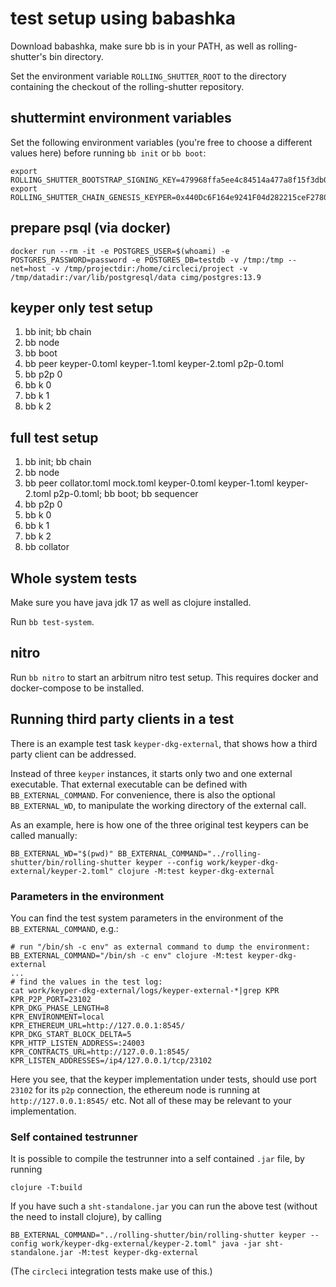 # test setup using babashka

Download babashka, make sure bb is in your PATH, as well as rolling-shutter's
bin directory.

Set the environment variable `ROLLING_SHUTTER_ROOT` to the directory containing
the checkout of the rolling-shutter repository.

## shuttermint environment variables

Set the following environment variables (you're free to choose a different
values here) before running `bb init` or `bb boot`:

```
export ROLLING_SHUTTER_BOOTSTRAP_SIGNING_KEY=479968ffa5ee4c84514a477a8f15f3db0413964fd4c20b08a55fed9fed790fad
export ROLLING_SHUTTER_CHAIN_GENESIS_KEYPER=0x440Dc6F164e9241F04d282215ceF2780cd0B755e
```

## prepare psql (via docker)

```
docker run --rm -it -e POSTGRES_USER=$(whoami) -e POSTGRES_PASSWORD=password -e POSTGRES_DB=testdb -v /tmp:/tmp --net=host -v /tmp/projectdir:/home/circleci/project -v /tmp/datadir:/var/lib/postgresql/data cimg/postgres:13.9
```

## keyper only test setup

1. bb init; bb chain
2. bb node
3. bb boot
4. bb peer keyper-0.toml keyper-1.toml keyper-2.toml p2p-0.toml
5. bb p2p 0
6. bb k 0
7. bb k 1
8. bb k 2

## full test setup

1.  bb init; bb chain
2.  bb node
3.  bb peer collator.toml mock.toml keyper-0.toml keyper-1.toml keyper-2.toml
    p2p-0.toml; bb boot; bb sequencer
4.  bb p2p 0
5.  bb k 0
6.  bb k 1
7.  bb k 2
8.  bb collator

## Whole system tests

Make sure you have java jdk 17 as well as clojure installed.

Run `bb test-system`.

## nitro

Run `bb nitro` to start an arbitrum nitro test setup. This requires docker and
docker-compose to be installed.

## Running third party clients in a test

There is an example test task `keyper-dkg-external`, that shows how a third
party client can be addressed.

Instead of three `keyper` instances, it starts only two and one external
executable. That external executable can be defined with `BB_EXTERNAL_COMMAND`.
For convenience, there is also the optional `BB_EXTERNAL_WD`, to manipulate the
working directory of the external call.

As an example, here is how one of the three original test keypers can be called
manually:

```
BB_EXTERNAL_WD="$(pwd)" BB_EXTERNAL_COMMAND="../rolling-shutter/bin/rolling-shutter keyper --config work/keyper-dkg-external/keyper-2.toml" clojure -M:test keyper-dkg-external
```

### Parameters in the environment

You can find the test system parameters in the environment of the
`BB_EXTERNAL_COMMAND`, e.g.:

```
# run "/bin/sh -c env" as external command to dump the environment:
BB_EXTERNAL_COMMAND="/bin/sh -c env" clojure -M:test keyper-dkg-external
...
# find the values in the test log:
cat work/keyper-dkg-external/logs/keyper-external-*|grep KPR
KPR_P2P_PORT=23102
KPR_DKG_PHASE_LENGTH=8
KPR_ENVIRONMENT=local
KPR_ETHEREUM_URL=http://127.0.0.1:8545/
KPR_DKG_START_BLOCK_DELTA=5
KPR_HTTP_LISTEN_ADDRESS=:24003
KPR_CONTRACTS_URL=http://127.0.0.1:8545/
KPR_LISTEN_ADDRESSES=/ip4/127.0.0.1/tcp/23102
```

Here you see, that the keyper implementation under tests, should use port
`23102` for its `p2p` connection, the ethereum node is running at
`http://127.0.0.1:8545/` etc. Not all of these may be relevant to your
implementation.

### Self contained testrunner

It is possible to compile the testrunner into a self contained `.jar` file, by
running

```
clojure -T:build
```

If you have such a `sht-standalone.jar` you can run the above test (without the
need to install clojure), by calling

```
BB_EXTERNAL_COMMAND="../rolling-shutter/bin/rolling-shutter keyper --config work/keyper-dkg-external/keyper-2.toml" java -jar sht-standalone.jar -M:test keyper-dkg-external
```

(The `circleci` integration tests make use of this.)
